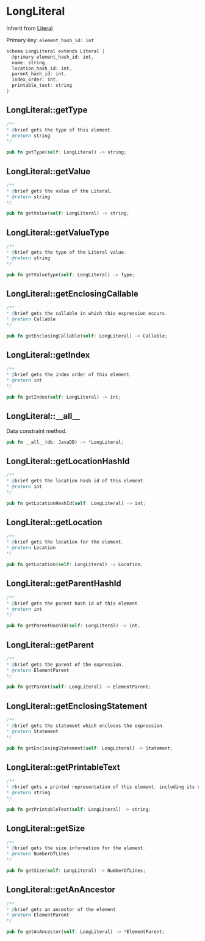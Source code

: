 # LongLiteral

Inherit from [Literal](./Literal.md)

Primary key: `element_hash_id: int`

```rust
schema LongLiteral extends Literal {
  @primary element_hash_id: int,
  name: string,
  location_hash_id: int,
  parent_hash_id: int,
  index_order: int,
  printable_text: string
}
```
## LongLiteral::getType

```java
/**
* @brief gets the type of this element.
* @return string
*/
```
```rust
pub fn getType(self: LongLiteral) -> string;
```
## LongLiteral::getValue

```java
/**
* @brief gets the value of the Literal.
* @return string
*/
```
```rust
pub fn getValue(self: LongLiteral) -> string;
```
## LongLiteral::getValueType

```java
/**
* @brief gets the type of the Literal value.
* @return string
*/
```
```rust
pub fn getValueType(self: LongLiteral) -> Type;
```
## LongLiteral::getEnclosingCallable

```java
/**
* @brief gets the callable in which this expression occurs.
* @return Callable 
*/
```
```rust
pub fn getEnclosingCallable(self: LongLiteral) -> Callable;
```
## LongLiteral::getIndex

```java
/**
* @brief gets the index order of this element.
* @return int
*/
```
```rust
pub fn getIndex(self: LongLiteral) -> int;
```
## LongLiteral::\_\_all\_\_

Data constraint method.

```rust
pub fn __all__(db: JavaDB) -> *LongLiteral;
```
## LongLiteral::getLocationHashId

```java
/**
* @brief gets the location hash id of this element.
* @return int
*/
```
```rust
pub fn getLocationHashId(self: LongLiteral) -> int;
```
## LongLiteral::getLocation

```java
/**
* @brief gets the location for the element.
* @return Location
*/
```
```rust
pub fn getLocation(self: LongLiteral) -> Location;
```
## LongLiteral::getParentHashId

```java
/**
* @brief gets the parent hash id of this element.
* @return int
*/
```
```rust
pub fn getParentHashId(self: LongLiteral) -> int;
```
## LongLiteral::getParent

```java
/**
* @brief gets the parent of the expression.
* @return ElementParent 
*/
```
```rust
pub fn getParent(self: LongLiteral) -> ElementParent;
```
## LongLiteral::getEnclosingStatement

```java
/**
* @brief gets the statement which encloses the expression.
* @return Statement 
*/
```
```rust
pub fn getEnclosingStatement(self: LongLiteral) -> Statement;
```
## LongLiteral::getPrintableText

```java
/**
* @brief gets a printed representation of this element, including its structure where applicable.
* @return string.
*/
```
```rust
pub fn getPrintableText(self: LongLiteral) -> string;
```
## LongLiteral::getSize

```java
/**
* @brief gets the size information for the element.
* @return NumberOfLines
*/
```
```rust
pub fn getSize(self: LongLiteral) -> NumberOfLines;
```
## LongLiteral::getAnAncestor

```java
/**
* @brief gets an ancestor of the element.
* @return ElementParent 
*/
```
```rust
pub fn getAnAncestor(self: LongLiteral) -> *ElementParent;
```
